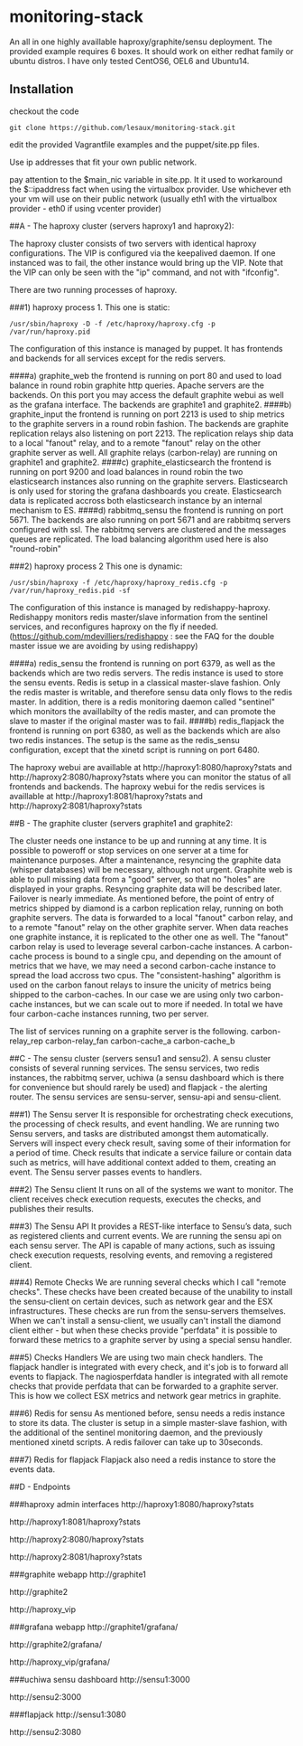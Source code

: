 monitoring-stack
================

An all in one highly availlable haproxy/graphite/sensu deployment. The provided example requires 6 boxes. It should work on either redhat family or ubuntu distros. I have only tested CentOS6, OEL6 and Ubuntu14.

## Installation

checkout the code 

```
git clone https://github.com/lesaux/monitoring-stack.git
```

edit the provided Vagrantfile examples and the puppet/site.pp files.

Use ip addresses that fit your own public network.

pay attention to the $main_nic variable in site.pp. It it used to workaround the $::ipaddress fact when using the virtualbox provider. Use whichever eth your vm will use on their public network (usually eth1 with the virtualbox provider - eth0 if using vcenter provider)

##A - The haproxy cluster (servers haproxy1 and haproxy2):

The haproxy cluster consists of two servers with identical haproxy configurations. The VIP is configured via the keepalived daemon. If one instanced was to fail, the other instance would bring up the VIP. Note that the VIP can only be seen with the "ip" command, and not with "ifconfig".

There are two running processes of haproxy.

###1) haproxy process 1.
This one is static: 
```
/usr/sbin/haproxy -D -f /etc/haproxy/haproxy.cfg -p /var/run/haproxy.pid
```
The configuration of this instance is managed by puppet. It has frontends and backends for all services except for the redis servers.

####a) graphite_web
the frontend is running on port 80 and used to load balance in round robin graphite http queries. Apache servers are the backends. On this port you may access the default graphite webui as well as the grafana interface. The backends are graphite1 and graphite2.
####b) graphite_input
the frontend is running on port 2213 is used to ship metrics to the graphite servers in a round robin fashion. The backends are graphite replication relays also listening on port 2213. The replication relays ship data to a local "fanout" relay, and to a remote "fanout" relay on the other graphite server as well. All graphite relays (carbon-relay) are running on graphite1 and graphite2.
####c) graphite_elasticsearch
the frontend is running on port 9200 and load balances in round robin the two elasticsearch instances also running on the graphite servers. Elasticsearch is only used for storing the grafana dashboards you create. Elasticsearch data is replicated accross both elasticsearch instance by an internal mechanism to ES.
####d) rabbitmq_sensu
the frontend is running on port 5671. The backends are also running on port 5671 and are rabbitmq servers configured with ssl. The rabbitmq servers are clustered and the messages queues are replicated. The load balancing algorithm used here is also "round-robin"

###2) haproxy process 2
This one is dynamic:
```
/usr/sbin/haproxy -f /etc/haproxy/haproxy_redis.cfg -p /var/run/haproxy_redis.pid -sf
```
The configuration of this instance is managed by redishappy-haproxy. Redishappy monitors redis master/slave information from the sentinel services, and reconfigures haproxy on the fly if needed. (https://github.com/mdevilliers/redishappy : see the FAQ for the double master issue we are avoiding by using redishappy)

####a) redis_sensu
the frontend is running on port 6379, as well as the backends which are two redis servers. The redis instance is used to store the sensu events. Redis is setup in a classical master-slave fashion. Only the redis master is writable, and therefore sensu data only flows to the redis master. In addition, there is a redis monitoring daemon called "sentinel" which monitors the availlabilty of the redis master, and can promote the slave to master if the original master was to fail.
####b) redis_flapjack
the frontend is running on port 6380, as well as the backends which are also two redis instances. The setup is the same as the redis_sensu configuration, except that the xinetd script is running on port 6480.

The haproxy webui are availlable at http://haproxy1:8080/haproxy?stats and http://haproxy2:8080/haproxy?stats where you can monitor the status of all frontends and backends.
The haproxy webui for the redis services is availlable at http://haproxy1:8081/haproxy?stats and http://haproxy2:8081/haproxy?stats



##B - The graphite cluster (servers graphite1 and graphite2:

The cluster needs one instance to be up and running at any time. It is possible to poweroff or stop services on one server at a time for maintenance purposes. After a maintenance, resyncing the graphite data (whisper databases) will be necessary, although not urgent. Graphite web is able to pull missing data from a "good" server, so that no "holes" are displayed in your graphs. Resyncing graphite data will be described later. Failover is nearly immediate.
As mentioned before, the point of entry of metrics shipped by diamond is a carbon replication relay, running on both graphite servers. The data is forwarded to a local "fanout" carbon relay, and to a remote "fanout" relay on the other graphite server. When data reaches one graphite instance, it is replicated to the other one as well. The "fanout" carbon relay is used to leverage several carbon-cache instances. A carbon-cache process is bound to a single cpu, and depending on the amount of metrics that we have, we may need a second carbon-cache instance to spread the load accross two cpus. The "consistent-hashing" algorithm is used on the carbon fanout relays to insure the unicity of metrics being shipped to the carbon-caches. In our case we are using only two carbon-cache instances, but we can scale out to more if needed. In total we have four carbon-cache instances running, two per server.

The list of services running on a graphite server is the following.
carbon-relay_rep
carbon-relay_fan
carbon-cache_a
carbon-cache_b

##C - The sensu cluster (servers sensu1 and sensu2).
A sensu cluster consists of several running services. The sensu services, two redis instances, the rabbitmq server, uchiwa (a sensu dashboard which is there for convenience but should rarely be used) and flapjack - the alerting router. The sensu services are sensu-server, sensu-api and sensu-client.

###1) The Sensu server
It is responsible for orchestrating check executions, the processing of check results, and event handling. We are running two Sensu servers, and tasks are distributed amongst them automatically. Servers will inspect every check result, saving some of their information for a period of time. Check results that indicate a service failure or contain data such as metrics, will have additional context added to them, creating an event. The Sensu server passes events to handlers.

###2) The Sensu client
It runs on all of the systems we want to monitor. The client receives check execution requests, executes the checks, and publishes their results.

###3) The Sensu API
It provides a REST-like interface to Sensu’s data, such as registered clients and current events. We are running the sensu api on each sensu server. The API is capable of many actions, such as issuing check execution requests, resolving events, and removing a registered client.

###4) Remote Checks
We are running several checks which I call "remote checks". These checks have been created because of the unability to install the sensu-client on certain devices, such as network gear and the ESX infrastructures. These checks are run from the sensu-servers themselves. When we can't install a sensu-client, we usually can't install the diamond client either - but when these checks provide "perfdata" it is possible to forward these metrics to a graphite server by using a special sensu handler.

###5) Checks Handlers
We are using two main check handlers. The flapjack handler is integrated with every check, and it's job is to forward all events to flapjack.
The nagiosperfdata handler is integrated with all remote checks that provide perfdata that can be forwarded to a graphite server. This is how we collect ESX metrics and network gear metrics in graphite.

###6) Redis for sensu
As mentioned before, sensu needs a redis instance to store its data. The cluster is setup in a simple master-slave fashion, with the additional of the sentinel monitoring daemon, and the previously mentioned xinetd scripts. A redis failover can take up to 30seconds.

###7) Redis for flapjack
Flapjack also need a redis instance to store the events data.

##D - Endpoints

###haproxy admin interfaces
http://haproxy1:8080/haproxy?stats

http://haproxy1:8081/haproxy?stats

http://haproxy2:8080/haproxy?stats

http://haproxy2:8081/haproxy?stats

###graphite webapp
http://graphite1

http://graphite2

http://haproxy_vip

###grafana webapp
http://graphite1/grafana/

http://graphite2/grafana/

http://haproxy_vip/grafana/

###uchiwa sensu dashboard
http://sensu1:3000

http://sensu2:3000

###flapjack
http://sensu1:3080

http://sensu2:3080




